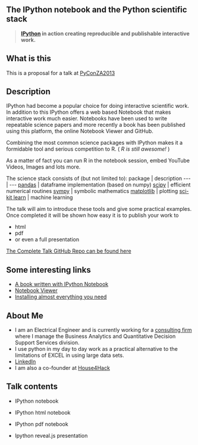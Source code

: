 The IPython notebook and the Python scientific stack
---

> **[IPython](http://ipython.org/) in action creating reproducible and publishable interactive work.**

What is this
------
This is a proposal for a talk at [PyConZA2013](http://za.pycon.org/)

Description
-------------
IPython had become a popular choice for doing interactive scientific work. 
In addition to this IPython offers a web based Notebook that makes interactive work much easier.
Notebooks have been used to write repeatable science papers and more recently a book has been published using this platform, the online Notebook Viewer and GitHub.

Combining the most common science packages with IPython makes it a formidable tool and serious competition to R. ( _R is still awesome!_ )

As a matter of fact you can run R in the notebook session, embed YouTube Videos, Images and lots more.

The science stack consists of (but not limited to):
package  |  description
---  |  ---
[pandas][1]  |  dataframe implementation (based on numpy)
[scipy][2]  |  efficient numerical routines
[sympy][3]  |  symbolic mathematics
[matplotlib][4]  |  plotting
[sci-kit learn][5] | machine learning


The talk will aim to introduce these tools and give some practical examples. Once completed it will be shown how easy it is to publish your work to 
* html
* pdf
* or even a full presentation

[The Complete Talk GitHub Repo can be found here][6]

Some interesting links
-----------------------
* [A book written with IPython Notebook][7]
* [Notebook Viewer][8]
* [Installing almost everything you need][9]

About Me
----------
* I am an Electrical Engineer and is currently working for a [consulting firm][10] where I manage the Business Analytics and Quantitative Decision Support Services division.
* I use python in my day to day work as a practical alternative to the limitations of EXCEL in using large data sets.
* [LinkedIn][11]
* I am also a co-founder at [House4Hack][12]

Talk contents
-------
* IPython notebook 
* IPython html notebook
* IPython pdf notebook
* Ipython reveal.js presentation

  [1]: http://pandas.pydata.org/
  [2]: http://www.scipy.org/
  [3]: http://sympy.org/en/index.html
  [4]: http://matplotlib.org/
  [5]: http://scikit-learn.org/
  [6]: https://github.com/Tooblippe/zapycon2013_ipython_science/
  [7]: http://camdavidsonpilon.github.io/Probabilistic-Programming-and-Bayesian-Methods-for-Hackers/
  [8]: http://nbviewer.ipython.org/
  [9]: http://www.continuum.io/downloads
  [10]: http://www.eon.co.za/index.php/our-services-main/our-services/business-analytics
  [11]: http://www.linkedin.com/in/tobienortje
  [12]: House4Hack%5D%28http://www.house4hack.co.za/
